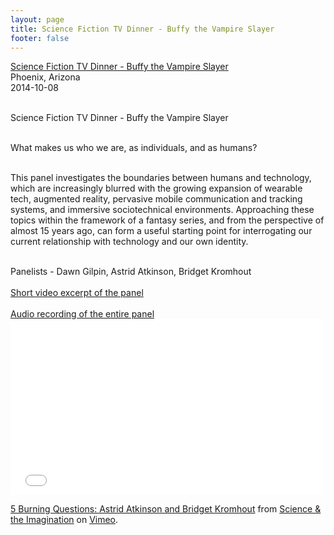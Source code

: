 ```yaml
---
layout: page
title: Science Fiction TV Dinner - Buffy the Vampire Slayer
footer: false
---
```


<a href="http://csi.asu.edu/calendar/events/science-fiction-tv-dinner-buffy-the-vampire-slayer/">Science Fiction TV Dinner - Buffy the Vampire Slayer</a><br>
Phoenix, Arizona<br>
2014-10-08<br>

<br>
Science Fiction TV Dinner - Buffy the Vampire Slayer
<br>
<br>

What makes us who we are, as individuals, and as humans?
<br>
<br>

This panel investigates the boundaries between humans and technology, which are increasingly blurred with the growing expansion of wearable tech, augmented reality, pervasive mobile communication and tracking systems, and immersive sociotechnical environments. Approaching these topics within the framework of a fantasy series, and from the perspective of almost 15 years ago, can form a useful starting point for interrogating our current relationship with technology and our own identity.
<br>

<br>
Panelists - Dawn Gilpin, Astrid Atkinson, Bridget Kromhout
<br>
<br>
<a href="http://csi.asu.edu/ideas/science-fiction-tv-dinner-buffy-the-vampire-slayer-highlights/">Short video excerpt of the panel</a>
<br>
<br>
<a href="http://csi.asu.edu/podcast/scifitv-podcast-buffy-the-vampire-slayer/">Audio recording of the entire panel</a>

<br>
<iframe src="//player.vimeo.com/video/112309340" width="500" height="281" frameborder="0" webkitallowfullscreen mozallowfullscreen allowfullscreen></iframe> <p><a href="http://vimeo.com/112309340">5 Burning Questions: Astrid Atkinson and Bridget Kromhout</a> from <a href="http://vimeo.com/imaginationasu">Science &amp; the Imagination</a> on <a href="https://vimeo.com">Vimeo</a>.</p>


